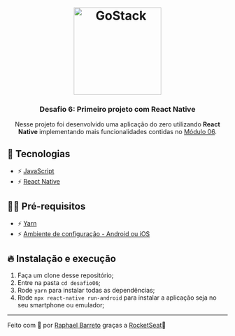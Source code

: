 <h1 align="center">
    <img alt="GoStack" src="https://rocketseat-cdn.s3-sa-east-1.amazonaws.com/bootcamp-header.png" width="200px" />
</h1>

<h3 align="center">Desafio 6: Primeiro projeto com React Native</h3>

<p align="center">Nesse projeto foi desenvolvido uma aplicação do zero utilizando <strong>React Native</strong> implementando mais funcionalidades contidas no <a href="https://github.com/raphabarreto/gostack-modulos/tree/master/modulo-06">Módulo 06</a>.</p>



## 🚀 Tecnologias

- ⚡ [JavaScript](https://skylab.rocketseat.com.br/journey/starter)
- ⚡ [React Native](https://pt-br.reactjs.org/)


## ✋🏻 Pré-requisitos

- ⚡ [Yarn](https://yarnpkg.com/pt-BR/docs/install)
- ⚡ [Ambiente de configuração - Android ou iOS](https://docs.rocketseat.dev/ambiente-react-native/introducao)

## 🔥 Instalação e execução

1. Faça um clone desse repositório;
2. Entre na pasta `cd desafio06`;
3. Rode `yarn` para instalar todas as dependências;
4. Rode `npx react-native run-android` para instalar a aplicação seja no seu smartphone ou emulador;
---

Feito com 💖 por [Raphael Barreto](https://raphabarreto.com.br/)
graças a [RocketSeat](https://rocketseat.com.br/)🚀
